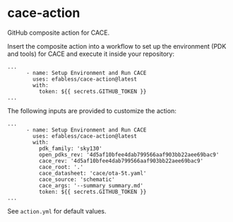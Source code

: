 # cace-action

GitHub composite action for CACE.

Insert the composite action into a workflow to set up the environment (PDK and tools) for CACE and execute it inside your repository:

```
...
      - name: Setup Environment and Run CACE
        uses: efabless/cace-action@latest
        with:
          token: ${{ secrets.GITHUB_TOKEN }}
...
```

The following inputs are provided to customize the action:

```
...
      - name: Setup Environment and Run CACE
        uses: efabless/cace-action@latest
        with:
          pdk_family: 'sky130'
          open_pdks_rev: '4d5af10bfee4dab799566aaf903bb22aee69bac9'
          cace_rev: '4d5af10bfee4dab799566aaf903bb22aee69bac9'
          cace_root: '.'
          cace_datasheet: 'cace/ota-5t.yaml'
          cace_source: 'schematic'
          cace_args: '--summary summary.md'
          token: ${{ secrets.GITHUB_TOKEN }}
...
```

See `action.yml` for default values.